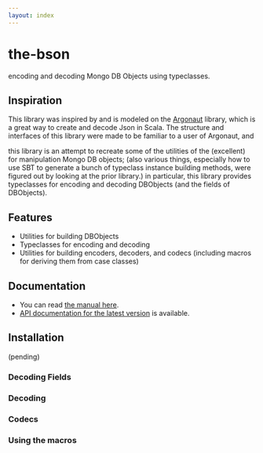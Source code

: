 ```yaml
---
layout: index
---
```

the-bson
========
encoding and decoding Mongo DB Objects using typeclasses.

Inspiration
-----------
This library was inspired by and is modeled on the [Argonaut](http://argonaut.io/) library, which is a great way to create and decode Json in Scala.
The structure and interfaces of this library were made to be familiar to a user of Argonaut,
and 

this library is an attempt to recreate some of the utilities of the (excellent) for manipulation Mongo DB objects;
(also various things, especially how to use SBT to generate a bunch of typeclass instance building methods, were figured out by looking at the prior library.)
in particular, this library provides typeclasses for encoding and decoding DBObjects (and the fields of DBObjects).

Features
--------
* Utilities for building DBObjects
* Typeclasses for encoding and decoding
* Utilities for building encoders, decoders, and codecs (including macros for deriving them from case classes)

Documentation
-------------
* You can read [the manual here][manual].
* [API documentation for the latest version][api-docs] is available.

Installation
------------
(pending)

### Decoding Fields

### Decoding

### Codecs

### Using the macros

[manual]: http://raptros.github.io/the-bson/manual/the-bson.html
[api-docs]: http://raptros.github.io/the-bson/latest/api/#io.github.raptros.bson.package 
[Builders]: http://raptros.github.io/the-bson/latest/api/#io.github.raptros.bson.Builders
[DBO]: http://raptros.github.io/the-bson/latest/api/#io.github.raptros.bson.Builders$DBO$
[DBOKV]: http://raptros.github.io/the-bson/latest/api/#io.github.raptros.bson.Builders$DBO
[StringToDBOKV]: http://raptros.github.io/the-bson/latest/api/#io.github.raptros.bson.Builders$StringToDBOKV
[DBOBuilder]: http://raptros.github.io/the-bson/latest/api/#io.github.raptros.bson.Builders$DBOBuilder
[ValueToBson]: http://raptros.github.io/the-bson/latest/api/#io.github.raptros.bson.Builders$ValueToBson
[EncodeBson]: http://raptros.github.io/the-bson/latest/api/#io.github.raptros.bson.EncodeBson
[EncodeBsons]: http://raptros.github.io/the-bson/latest/api/#io.github.raptros.bson.EncodeBsons
[EncodeBsonField]: http://raptros.github.io/the-bson/latest/api/#io.github.raptros.bson.EncodeBsonField
[EncodeBsonFields]: http://raptros.github.io/the-bson/latest/api/#io.github.raptros.bson.EncodeBsonFields
[DecodeBson]: http://raptros.github.io/the-bson/latest/api/#io.github.raptros.bson.DecodeBson
[DecodeBsons]: http://raptros.github.io/the-bson/latest/api/#io.github.raptros.bson.DecodeBsons
[DecodeBsonField]: http://raptros.github.io/the-bson/latest/api/#io.github.raptros.bson.DecodeBsonField
[DecodeBsonFields]: http://raptros.github.io/the-bson/latest/api/#io.github.raptros.bson.DecodeBsonFields
